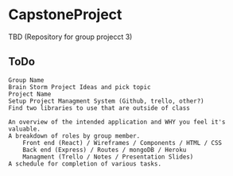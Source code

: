 # CapstoneProject
TBD (Repository for group projecct 3)

## ToDo

    Group Name
    Brain Storm Project Ideas and pick topic
    Project Name
    Setup Project Managment System (Github, trello, other?)
    Find two libraries to use that are outside of class

    An overview of the intended application and WHY you feel it's valuable. 
    A breakdown of roles by group member. 
        Front end (React) / Wireframes / Components / HTML / CSS 
        Back end (Express) / Routes / mongoDB / Heroku
        Managment (Trello / Notes / Presentation Slides)
    A schedule for completion of various tasks. 
